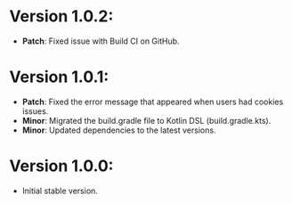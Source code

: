 # Version 1.0.2:
- **Patch**: Fixed issue with Build CI on GitHub.

# Version 1.0.1:
- **Patch**: Fixed the error message that appeared when users had cookies issues.
- **Minor**: Migrated the build.gradle file to Kotlin DSL (build.gradle.kts).
- **Minor**: Updated dependencies to the latest versions.

# Version 1.0.0:
- Initial stable version.